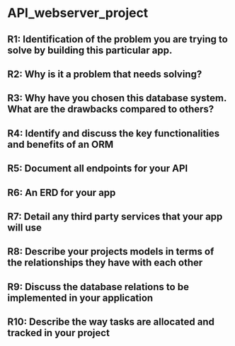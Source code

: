 # API_webserver_project


## R1: Identification of the problem you are trying to solve by building this particular app.



## R2: Why is it a problem that needs solving?



## R3: Why have you chosen this database system. What are the drawbacks compared to others?



## R4: Identify and discuss the key functionalities and benefits of an ORM



## R5: Document all endpoints for your API



## R6: An ERD for your app



## R7: Detail any third party services that your app will use



## R8: Describe your projects models in terms of the relationships they have with each other




## R9: Discuss the database relations to be implemented in your application




## R10: Describe the way tasks are allocated and tracked in your project


